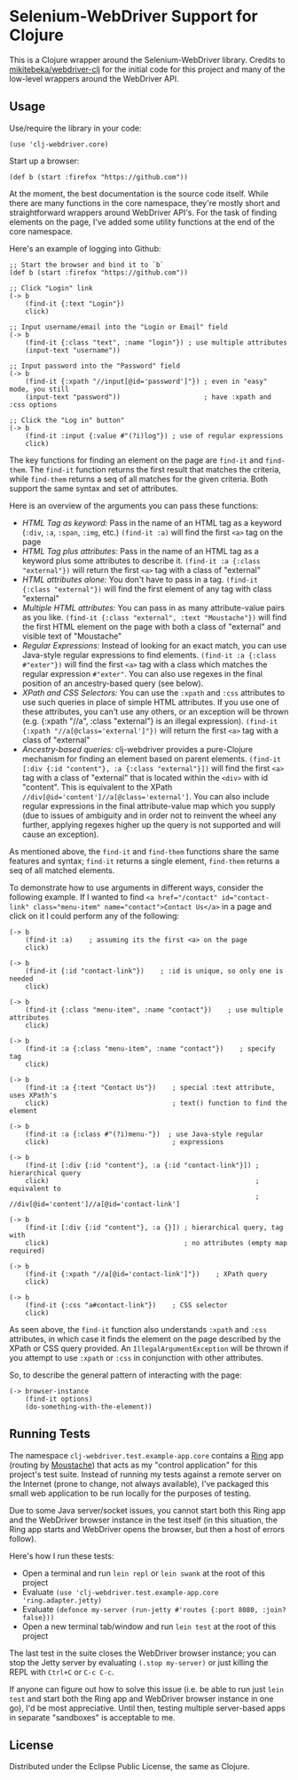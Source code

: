 # Selenium-WebDriver Support for Clojure

This is a Clojure wrapper around the Selenium-WebDriver library. Credits to [mikitebeka/webdriver-clj][webdriver-orig] for the initial code for this project and many of the low-level wrappers around the WebDriver API.

## Usage

Use/require the library in your code:

    (use 'clj-webdriver.core)

Start up a browser:

    (def b (start :firefox "https://github.com"))

At the moment, the best documentation is the source code itself. While there are many functions in the core namespace, they're mostly short and straightforward wrappers around WebDriver API's. For the task of finding elements on the page, I've added some utility functions at the end of the core namespace.

Here's an example of logging into Github:

    ;; Start the browser and bind it to `b`
    (def b (start :firefox "https://github.com"))
    
    ;; Click "Login" link
    (-> b
        (find-it {:text "Login"})
        click)
    
    ;; Input username/email into the "Login or Email" field
    (-> b
        (find-it {:class "text", :name "login"}) ; use multiple attributes
        (input-text "username"))
    
    ;; Input password into the "Password" field
    (-> b
        (find-it {:xpath "//input[@id='password']"}) ; even in "easy" mode, you still
        (input-text "password"))                     ; have :xpath and :css options
    
    ;; Click the "Log in" button"
    (-> b
        (find-it :input {:value #"(?i)log"}) ; use of regular expressions
        click)                         

The key functions for finding an element on the page are `find-it` and `find-them`. The `find-it` function returns the first result that matches the criteria, while `find-them` returns a seq of all matches for the given criteria. Both support the same syntax and set of attributes.

Here is an overview of the arguments you can pass these functions:

* _HTML Tag as keyword:_ Pass in the name of an HTML tag as a keyword (`:div`, `:a`, `:span`, `:img`, etc.) `(find-it :a)` will find the first `<a>` tag on the page
* _HTML Tag plus attributes:_ Pass in the name of an HTML tag as a keyword plus some attributes to describe it. `(find-it :a {:class "external"})` will return the first `<a>` tag with a class of "external"
* _HTML attributes alone:_ You don't have to pass in a tag. `(find-it {:class "external"})` will find the first element of any tag with class "external"
* _Multiple HTML attributes:_ You can pass in as many attribute-value pairs as you like. `(find-it {:class "external", :text "Moustache"})` will find the first HTML element on the page with both a class of "external" and visible text of "Moustache"
* _Regular Expressions:_ Instead of looking for an exact match, you can use Java-style regular expressions to find elements. `(find-it :a {:class #"exter"})` will find the first `<a>` tag with a class which matches the regular expression `#"exter"`. You can also use regexes in the final position of an ancestry-based query (see below).
* _XPath and CSS Selectors:_ You can use the `:xpath` and `:css` attributes to use such queries in place of simple HTML attributes. If you use one of these attributes, you can't use any others, or an exception will be thrown (e.g. {:xpath "//a", :class "external"} is an illegal expression). `(find-it {:xpath "//a[@class='external']"})` will return the first `<a>` tag with a class of "external"
* _Ancestry-based queries:_ clj-webdriver provides a pure-Clojure mechanism for finding an element based on parent elements. `(find-it [:div {:id "content"}, :a {:class "external"}])` will find the first `<a>` tag with a class of "external" that is located within the `<div>` with id "content". This is equivalent to the XPath `//div[@id='content']//a[@class='external']`. You can also include regular expressions in the final attribute-value map which you supply (due to issues of ambiguity and in order not to reinvent the wheel any further, applying regexes higher up the query is not supported and will cause an exception).

As mentioned above, the `find-it` and `find-them` functions share the same features and syntax; `find-it` returns a single element, `find-them` returns a seq of all matched elements.

To demonstrate how to use arguments in different ways, consider the following example. If I wanted to find `<a href="/contact" id="contact-link" class="menu-item" name="contact">Contact Us</a>` in a page and click on it I could perform any of the following:

    (-> b
        (find-it :a)    ; assuming its the first <a> on the page
        click)
    
    (-> b
        (find-it {:id "contact-link"})    ; :id is unique, so only one is needed
        click)
    
    (-> b
        (find-it {:class "menu-item", :name "contact"})    ; use multiple attributes
        click)
    
    (-> b
        (find-it :a {:class "menu-item", :name "contact"})    ; specify tag
        click)
    
    (-> b
        (find-it :a {:text "Contact Us"})    ; special :text attribute, uses XPath's
        click)                               ; text() function to find the element
    
    (-> b
        (find-it :a {:class #"(?i)menu-"})  ; use Java-style regular
        click)                               ; expressions
    
    (-> b
        (find-it [:div {:id "content"}, :a {:id "contact-link"}]) ; hierarchical query
        click)                                                    ; equivalent to
                                                                  ; //div[@id='content']//a[@id='contact-link']
    
    (-> b
        (find-it [:div {:id "content"}, :a {}]) ; hierarchical query, tag with
        click)                                  ; no attributes (empty map required)
    
    (-> b
        (find-it {:xpath "//a[@id='contact-link']"})    ; XPath query
        click)
    
    (-> b
        (find-it {:css "a#contact-link"})    ; CSS selector
        click)

As seen above, the `find-it` function also understands `:xpath` and `:css` attributes, in which case it finds the element on the page described by the XPath or CSS query provided. An `IllegalArgumentException` will be thrown if you attempt to use `:xpath` or `:css` in conjunction with other attributes.

So, to describe the general pattern of interacting with the page:

    (-> browser-instance
        (find-it options)
        (do-something-with-the-element))

## Running Tests

The namespace `clj-webdriver.test.example-app.core` contains a [Ring][ring-github] app (routing by [Moustache][moustache-github]) that acts as my "control application" for this project's test suite. Instead of running my tests against a remote server on the Internet (prone to change, not always available), I've packaged this small web application to be run locally for the purposes of testing.

Due to some Java server/socket issues, you cannot start both this Ring app and the WebDriver browser instance in the test itself (in this situation, the Ring app starts and WebDriver opens the browser, but then a host of errors follow).

Here's how I run these tests:

* Open a terminal and run `lein repl` or `lein swank` at the root of this project
* Evaluate `(use 'clj-webdriver.test.example-app.core 'ring.adapter.jetty)`
* Evaluate `(defonce my-server (run-jetty #'routes {:port 8080, :join? false}))`
* Open a new terminal tab/window and run `lein test` at the root of this project

The last test in the suite closes the WebDriver browser instance; you can stop the Jetty server by evaluating `(.stop my-server)` or just killing the REPL with `Ctrl+C` or `C-c C-c`.

If anyone can figure out how to solve this issue (i.e. be able to run just `lein test` and start both the Ring app and WebDriver browser instance in one go), I'd be most appreciative. Until then, testing multiple server-based apps in separate "sandboxes" is acceptable to me.

## License

Distributed under the Eclipse Public License, the same as Clojure.

[webdriver-orig]: https://github.com/mikitebeka/webdriver-clj
[ring-github]: https://github.com/mmcgrana/ring
[moustache-github]: https://github.com/cgrand/moustache
